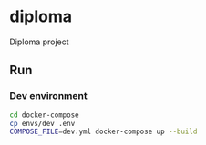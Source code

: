 # diploma
Diploma project

## Run

### Dev environment

```bash
cd docker-compose
cp envs/dev .env
COMPOSE_FILE=dev.yml docker-compose up --build
```
